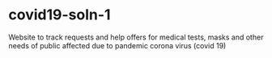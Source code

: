 # covid19-soln-1
Website to track requests and help offers for medical tests, masks and other needs of public affected due to pandemic corona virus (covid 19)
